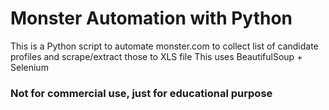 # Monster Automation with Python
This is a Python script to automate monster.com to collect list of candidate profiles and scrape/extract those to XLS file
This uses BeautifulSoup + Selenium

### Not for commercial use, just for educational purpose
